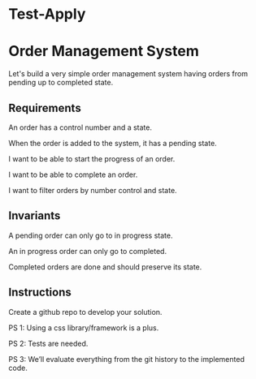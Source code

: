 # Test-Apply

# Order Management System
Let's build a very simple order management system having orders from pending up to completed state.

## Requirements

An order has a control number and a state.

When the order is added to the system, it has a pending state.

I want to be able to start the progress of an order.

I want to be able to complete an order.

I want to filter orders by number control and state.

## Invariants
A pending order can only go to in progress state.

An in progress order can only go to completed.

Completed orders are done and should preserve its state.

## Instructions
Create a github repo to develop your solution.


PS 1: Using a css library/framework is a plus.

PS 2: Tests are needed.

PS 3: We’ll evaluate everything from the git history to the implemented code.
